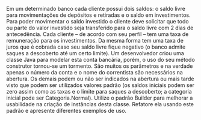 Em um determinado banco cada cliente possui dois saldos: o saldo livre para movimentações de depósitos e retiradas e o saldo em investimentos. Para poder movimentar o saldo investido o cliente deve solicitar que todo ou parte do valor investido seja transferido para o saldo livre com 2 dias de antecedência. Cada cliente – de acordo com seu perfil – tem uma taxa de remuneração para os investimentos. Da mesma forma tem uma taxa de juros que é cobrada caso seu saldo livre fique negativo (o banco admite saques a descoberto até um certo limite). Um desenvolvedor criou uma classe Java para modelar esta conta bancária, porém, o uso do seu método construtor tornou-se um tormento. São muitos os parâmetros e na verdade apenas o número da conta e o nome do correntista são necessários na abertura. Os demais podem ou não ser indicados na abertura ou mais tarde visto que podem ser utilizados valores padrão (os saldos iniciais podem ser zero assim como as taxas e o limite para saques a descoberto; a categoria inicial pode ser Categoria.Normal). Utilize o padrão Builder para melhorar a usabilidade na criação de instâncias desta classe. Refatore ela usando este padrão e apresente diferentes exemplos de uso.
